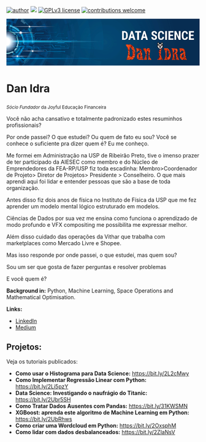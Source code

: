 [![author](https://img.shields.io/badge/author-Dan_Idra-red.svg)](https://www.linkedin.com/in/carlosfab) [![](https://img.shields.io/badge/python-3.7+-blue.svg)](https://www.python.org/downloads/release/python-365/) [![GPLv3 license](https://img.shields.io/badge/License-GPLv3-blue.svg)](http://perso.crans.org/besson/LICENSE.html) [![contributions welcome](https://img.shields.io/badge/contributions-welcome-brightgreen.svg?style=flat)](https://github.com/carlosfab/data_science/issues)

<p align="center">
  <img src="bannerr.png" >
</p>

# Dan Idra
<sub>*Sócio Fundador* da Joyful Educação Financeira</sub>

Você não acha cansativo e totalmente padronizado estes resuminhos profissionais?

Por onde passei? O que estudei? Ou quem de fato eu sou? Você se conhece o suficiente pra dizer quem é? Eu me conheço.

Me formei em Administração na USP de Ribeirão Preto, tive o imenso prazer de ter participado da AIESEC como membro e do Núcleo de Emprendedores da FEA-RP/USP fiz toda escadinha: Membro>Coordenador de Projeto> Diretor de Projetos> Presidente > Conselheiro. O que mais aprendi aqui foi lidar e entender pessoas que são a base de toda organização.

Antes disso fiz dois anos de física no Instituto de Física da USP que me fez aprender um modelo mental lógico estruturado em modelos.

Ciências de Dados por sua vez me ensina como funciona o aprendizado de modo profundo e VFX compositing me possibilita me expressar melhor.

Além disso cuidado das operações da Vithar que trabalha com marketplaces como Mercado Livre e Shopee.

Mas isso responde por onde passei, o que estudei, mas quem sou?

Sou um ser que gosta de fazer perguntas e resolver problemas

E você quem é?

**Background in:** Python, Machine Learning, Space Operations and Mathematical Optimisation.

**Links:**

* [LinkedIn](https://www.linkedin.com/in/danidra/)
* [Medium](https://medium.com/@idra/)


## Projetos:
Veja os tutoriais publicados:

* **Como usar o Histograma para Data Science:** https://bit.ly/2L2cMwy
* **Como Implementar Regressão Linear com Python:** https://bit.ly/2Li5pzY
* **Data Science: Investigando o naufrágio do Titanic:** https://bit.ly/2Ubr5SH
* **Como Tratar Dados Ausentes com Pandas:** https://bit.ly/31KWSMN
* **XGBoost: aprenda este algoritmo de Machine Learning em Python:** https://bit.ly/2UbRhws
* **Como criar uma Wordcloud em Python:** https://bit.ly/2OxsphM
* **Como lidar com dados desbalanceados:** https://bit.ly/2ZlaNsV
